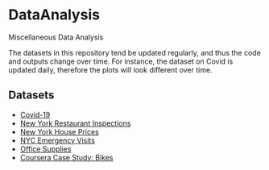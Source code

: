 # DataAnalysis
Miscellaneous Data Analysis

The datasets in this repository tend be updated regularly, and thus the code and outputs change over time. For instance, the dataset on Covid is updated daily, therefore the plots will look different over time.


## Datasets

* [Covid-19](https://github.com/MattHondrakis/DataAnalysis/blob/main/Covid-19/Covid.md)
* [New York Restaurant Inspections](https://github.com/MattHondrakis/DataAnalysis/blob/main/New%20York%20Inspections/Inspection.md)
* [New York House Prices](https://github.com/MattHondrakis/DataAnalysis/blob/main/NYC%20House%20Prices/NYCHousePrices.md)
* [NYC Emergency Visits](https://github.com/MattHondrakis/DataAnalysis/blob/main/NYC%20Emergency%20Visits/NYC-Emergency-Visits.md)
* [Office Supplies](https://github.com/MattHondrakis/DataAnalysis/blob/main/Office%20Supplies/Office-Supplies.md)
* [Coursera Case Study: Bikes](https://github.com/MattHondrakis/DataAnalysis/blob/main/Coursera%20Case%20Study/Bikes.md)
